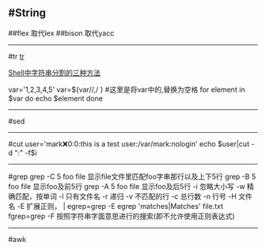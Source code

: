 #String
----
##flex
取代lex
##bison
取代yacc

-----
#tr
[tr](http://fyan.iteye.com/blog/1172279)

[Shell中字符串分割的三种方法](http://blog.csdn.net/chen_jp/article/details/8922582)

var='1,2,3,4,5'
var=${var//,/ }    #这里是将var中的,替换为空格
for element in $var
do
    echo $element
done


---
#sed


---
#cut
user='mark:x:0:0:this is a test user:/var/mark:nologin'
echo $user|cut -d ":" -f$i

---
#grep
grep -C 5 foo file 显示file文件里匹配foo字串那行以及上下5行
grep -B 5 foo file 显示foo及前5行
grep -A 5 foo file 显示foo及后5行
-i 忽略大小写
-w 精确匹配，按单词
-l 只有文件名
-r 递归
-v 不匹配的行
-c 总行数
-n 行号
-H 文件名
-E 扩展正则， |
egrep=grep -E
egrep 'matches|Matches' file.txt
fgrep=grep -F
按照字符串字面意思进行的搜索(即不允许使用正则表达式)


---
#awk








































